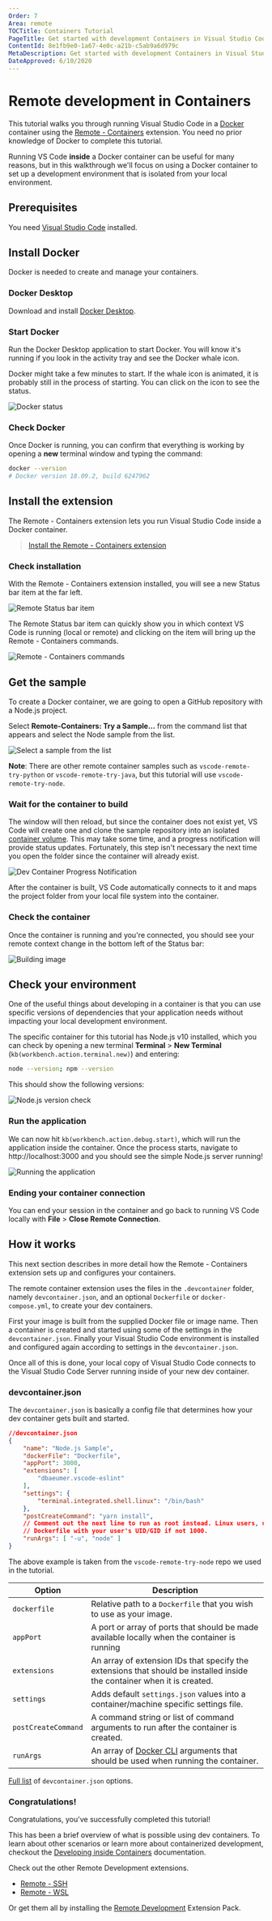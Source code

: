 ```yaml
---
Order: 7
Area: remote
TOCTitle: Containers Tutorial
PageTitle: Get started with development Containers in Visual Studio Code
ContentId: 8e1fb9e0-1a67-4e0c-a21b-c5ab9a6d979c
MetaDescription: Get started with development Containers in Visual Studio Code
DateApproved: 6/10/2020
---
```

# Remote development in Containers

This tutorial walks you through running Visual Studio Code in a [Docker](https://www.docker.com/) container using the [Remote - Containers](https://marketplace.visualstudio.com/items?itemName=ms-vscode-remote.remote-containers) extension. You need no prior knowledge of Docker to complete this tutorial.

Running VS Code **inside** a Docker container can be useful for many reasons, but in this walkthrough we'll focus on using a Docker container to set up a development environment that is isolated from your local environment.

## Prerequisites

You need [Visual Studio Code](https://code.visualstudio.com/) installed.

## Install Docker

Docker is needed to create and manage your containers.

### Docker Desktop

Download and install [Docker Desktop](https://www.docker.com/products/docker-desktop).

### Start Docker

Run the Docker Desktop application to start Docker. You will know it's running if you look in the activity tray and see the Docker whale icon.

Docker might take a few minutes to start. If the whale icon is animated, it is probably still in the process of starting. You can click on the icon to see the status.

![Docker status](images/containers-tutorial/docker-status.png)

### Check Docker

Once Docker is running, you can confirm that everything is working by opening a **new** terminal window and typing the command:

```bash
docker --version
# Docker version 18.09.2, build 6247962
```

## Install the extension

The Remote - Containers extension lets you run Visual Studio Code inside a Docker container.

> <a class="tutorial-install-extension-btn" href="vscode:extension/ms-vscode-remote.remote-containers">Install the Remote - Containers extension</a>

<!-- TBD add extension image? -->

### Check installation

With the Remote - Containers extension installed, you will see a new Status bar item at the far left.

![Remote Status bar item](images/containers-tutorial/remote-status-bar.png)

The Remote Status bar item can quickly show you in which context VS Code is running (local or remote) and clicking on the item will bring up the Remote - Containers commands.

![Remote - Containers commands](images/containers-tutorial/remote-containers-commands.png)

## Get the sample

To create a Docker container, we are going to open a GitHub repository with a Node.js project.

Select **Remote-Containers: Try a Sample...** from the command list that appears and select the Node sample from the list.

![Select a sample from the list](images/containers/select-a-sample.png)

**Note**: There are other remote container samples such as `vscode-remote-try-python` or `vscode-remote-try-java`, but this tutorial will use `vscode-remote-try-node`.

### Wait for the container to build

The window will then reload, but since the container does not exist yet, VS Code will create one and clone the sample repository into an isolated [container volume](https://docs.docker.com/storage/volumes/). This may take some time, and a progress notification will provide status updates. Fortunately, this step isn't necessary the next time you open the folder since the container will already exist.

![Dev Container Progress Notification](images/containers/dev-container-progress.png)

After the container is built, VS Code automatically connects to it and maps the project folder from your local file system into the container.

### Check the container

Once the container is running and you're connected, you should see your remote context change in the bottom left of the Status bar:

![Building image](images/containers-tutorial/connected.png)
<!-- TBD old settings icon -->

## Check your environment

One of the useful things about developing in a container is that you can use specific versions of dependencies that your application needs without impacting your local development environment.

The specific container for this tutorial has Node.js v10 installed, which you can check by opening a new terminal **Terminal** > **New Terminal** (`kb(workbench.action.terminal.new)`) and entering:

```bash
node --version; npm --version
```

This should show the following versions:

![Node.js version check](images/containers-tutorial/version-check.png)

### Run the application

We can now hit `kb(workbench.action.debug.start)`, which will run the application inside the container. Once the process starts, navigate to http://localhost:3000 and you should see the simple Node.js server running!

![Running the application](images/containers-tutorial/hello-remote-world.png)

### Ending your container connection

You can end your session in the container and go back to running VS Code locally with **File** > **Close Remote Connection**.

## How it works

This next section describes in more detail how the Remote - Containers extension sets up and configures your containers.

The remote container extension uses the files in the `.devcontainer` folder, namely `devcontainer.json`, and an optional `Dockerfile` or `docker-compose.yml`, to create your dev containers.

First your image is built from the supplied Docker file or image name. Then a container is created and started using some of the settings in the `devcontainer.json`. Finally your Visual Studio Code environment is installed and configured again according to settings in the `devcontainer.json`.

Once all of this is done, your local copy of Visual Studio Code connects to the Visual Studio Code Server running inside of your new dev container.

### devcontainer.json

The `devcontainer.json` is basically a config file that determines how your dev container gets built and started.

```json
//devcontainer.json
{
    "name": "Node.js Sample",
    "dockerFile": "Dockerfile",
    "appPort": 3000,
    "extensions": [
        "dbaeumer.vscode-eslint"
    ],
    "settings": {
        "terminal.integrated.shell.linux": "/bin/bash"
    },
    "postCreateCommand": "yarn install",
    // Comment out the next line to run as root instead. Linux users, update
    // Dockerfile with your user's UID/GID if not 1000.
    "runArgs": [ "-u", "node" ]
}
```

The above example is taken from the `vscode-remote-try-node` repo we used in the tutorial.

| Option | Description |
|---|---|
| `dockerfile` | Relative path to a `Dockerfile` that you wish to use as your image. |
| `appPort`  | A port or array of ports that should be made available locally when the container is running  |
| `extensions`  | An array of extension IDs that specify the extensions that should be installed inside the container when it is created.   |
| `settings`  | Adds default `settings.json` values into a container/machine specific settings file. |
| `postCreateCommand`  | A command string or list of command arguments to run after the container is created. |
| `runArgs`  | An array of [Docker CLI](https://docs.docker.com/engine/reference/commandline/run/) arguments that should be used when running the container. |

[Full list](/docs/remote/containers.md#devcontainerjson-reference) of `devcontainer.json` options.

### Congratulations!

Congratulations, you've successfully completed this tutorial!

This has been a brief overview of what is possible using dev containers. To learn about other scenarios or learn more about containerized development, checkout the [Developing inside Containers](/docs/remote/containers.md) documentation.

Check out the other Remote Development extensions.

* [Remote - SSH](https://marketplace.visualstudio.com/items?itemName=ms-vscode-remote.remote-ssh)
* [Remote - WSL](https://marketplace.visualstudio.com/items?itemName=ms-vscode-remote.remote-wsl)

Or get them all by installing the
[Remote Development](https://marketplace.visualstudio.com/items?itemName=ms-vscode-remote.vscode-remote-extensionpack) Extension Pack.
